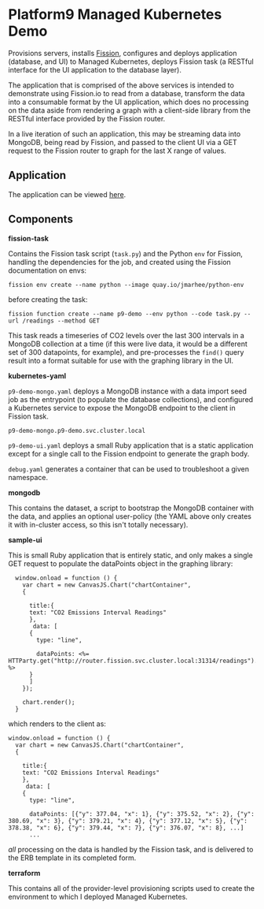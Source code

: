 Platform9 Managed Kubernetes Demo
==============

Provisions servers, installs <a href="http://fission.io">Fission</a>, configures and deploys application (database, and UI) to Managed Kubernetes, deploys Fission task (a RESTful interface for the UI application to the database layer).

The application that is comprised of the above services is intended to demonstrate using Fission.io to read from a database, transform the data into a consumable format by the UI application, which does no processing on the data aside from rendering a graph with a client-side library from the RESTful interface provided by the Fission router. 

In a live iteration of such an application, this may be streaming data into MongoDB, being read by Fission, and passed to the client UI via a GET request to the Fission router to graph for the last X range of values. 

Application
-----------

The application can be viewed <a href="http://p9-demo-app.sfo2.gourmet.yoga/">here</a>.

Components
----------

<strong>fission-task</strong>

Contains the Fission task script (`task.py`) and the Python `env` for Fission, handling the dependencies for the job, and created using the Fission documentation on envs:

```
fission env create --name python --image quay.io/jmarhee/python-env
```

before creating the task:

```
fission function create --name p9-demo --env python --code task.py --url /readings --method GET
```

This task reads a timeseries of CO2 levels over the last 300 intervals in a MongoDB collection at a time (if this were live data, it would be a different set of 300 datapoints, for example), and pre-processes the `find()` query result into a format suitable for use with the graphing library in the UI.

<strong>kubernetes-yaml</strong>

`p9-demo-mongo.yaml` deploys a MongoDB instance with a data import seed job as the entrypoint (to populate the database collections), and configured a Kubernetes service to expose the MongoDB endpoint to the client in Fission task.

```
p9-demo-mongo.p9-demo.svc.cluster.local
```

`p9-demo-ui.yaml` deploys a small Ruby application that is a static application except for a single call to the Fission endpoint to generate the graph body.

 `debug.yaml` generates a container that can be used to troubleshoot a given namespace.

 <strong>mongodb</strong>

 This contains the dataset, a script to bootstrap the MongoDB container with the data, and applies an optional user-policy (the YAML above only creates it with in-cluster access, so this isn't totally necessary).

 <strong>sample-ui</strong>

This is small Ruby application that is entirely static, and only makes a single GET request to populate the dataPoints object in the graphing library:

```erb
  window.onload = function () {
    var chart = new CanvasJS.Chart("chartContainer",
    {

      title:{
      text: "CO2 Emissions Interval Readings"
      },
       data: [
      {
        type: "line",

        dataPoints: <%= HTTParty.get("http://router.fission.svc.cluster.local:31314/readings").to_s %>
      }
      ]
    });

    chart.render();
  }
  ```

  which renders to the client as:

  ```
  window.onload = function () {
    var chart = new CanvasJS.Chart("chartContainer",
    {

      title:{
      text: "CO2 Emissions Interval Readings"
      },
       data: [
      {
        type: "line",

        dataPoints: [{"y": 377.04, "x": 1}, {"y": 375.52, "x": 2}, {"y": 380.69, "x": 3}, {"y": 379.21, "x": 4}, {"y": 377.12, "x": 5}, {"y": 378.38, "x": 6}, {"y": 379.44, "x": 7}, {"y": 376.07, "x": 8}, ...]
        ...
  ````

  *all* processing on the data is handled by the Fission task, and is delivered to the ERB template in its completed form. 

<strong>terraform</strong>

This contains all of the provider-level provisioning scripts used to create the environment to which I deployed Managed Kubernetes. 